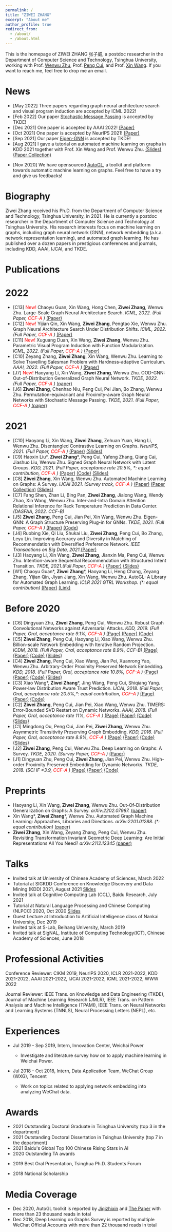 ```yaml
---
permalink: /
title: "ZIWEI ZHANG"
excerpt: "About me"
author_profile: true
redirect_from: 
  - /about/
  - /about.html
---
```


This is the homepage of ZIWEI ZHANG 张子威, a postdoc researcher in the Department of Computer Science and Technology, Tsinghua University, 
working with Prof. [Wenwu Zhu](https://ieeexplore.ieee.org/author/37065056700), Prof. [Peng Cui](http://cuip.thumedialab.com/), and Prof. [Xin Wang](http://mn.cs.tsinghua.edu.cn/xinwang/). If you want to reach me, feel free to drop me an email.

News
=====
* [May 2022] Three papers regarding graph neural architecture search and visual program induction are accepted by ICML 2022! 
* [Feb 2022] Our paper [Stochastic Message Passing](https://zw-zhang.github.io/files/2022_TKDE_SMP.pdf) is accepted by TKDE! 
* [Dec 2021] One paper is accepted by AAAI 2022! [(Paper)](https://zw-zhang.github.io/files/2022_AAAI_HACL.pdf)
* [Oct 2021] One paper is accepted by NeurIPS 2021! [(Paper)](https://zw-zhang.github.io/files/2021_NeurIPS_DGCL.pdf)
* [Sep 2021] Our paper [Eigen-GNN](https://zw-zhang.github.io/files/2021_TKDE_EigenGNN.pdf) is accepted by TKDE! 
* [Aug 2021] I gave a tutorial on automated machine learning on grapha in KDD 2021 together with Prof. Xin Wang and Prof. Wenwu Zhu. [(Slides)](https://zw-zhang.github.io/files/2021_KDD_AutoMLonGraph.pdf) [(Paper Collection)](https://github.com/THUMNLab/awesome-auto-graph-learning)
<!--* [May 2021] I am fortunated to be selected by [Baidu's 2021 Global Top 100 Chinese Rising Stars in AI](https://xueshu.baidu.com/usercenter/index/detail?tab_id=4&id=361)-->
<!--* [Apr 2021] Our survey on [automated machine learning on graphs](http://arxiv.org/abs/2103.00742) has been accepted by IJCAI 2021!-->
* [Nov 2020] We have opensourced [AutoGL](https://mn.cs.tsinghua.edu.cn/AutoGL/), a toolkit and platform towards automatic machine learning on graphs. Feel free to have a try and give us feedbacks!
<!--* [Oct 2020] I gave a tutorial on graph neural network (GNN) and network embedding in NLPCC 2020 together with Prof. Peng Cui. [(Slides)](https://zw-zhang.github.io/files/2020_10_NLPCC.pdf).-->
<!--* [Jan 2018] Welcome to visit [our lab's github account](https://github.com/THUMNLab) for source codes.-->

Biography
=====
Ziwei Zhang received his Ph.D. from the Department of Computer Science and Technology, Tsinghua University, in 2021. 
He is currently a postdoc researcher in the Department of Computer Science and Technology at Tsinghua University. 
His research interests focus on machine learning on graphs, including graph neural network (GNN), network embedding (a.k.a. network representation learning), and automated graph learning. He has published over a dozen papers in prestigious conferences and journals, including KDD, AAAI, IJCAI, and TKDE.

Publications
=====

2022
======
* [C13] <font color='red'> New! </font> Chaoyu Guan, Xin Wang, Hong Chen, **Ziwei Zhang**, Wenwu Zhu. Large-Scale Graph Neural Architecture Search. _ICML, 2022. (Full Paper, <font color='red'> CCF-A </font>)_ [(Paper)](https://zw-zhang.github.io/files/2022_ICML_GAUSS.pdf)
* [C12] <font color='red'> New! </font> Yijian Qin, Xin Wang, **Ziwei Zhang**, Pengtao Xie, Wenwu Zhu. Graph Neural Architecture Search Under Distribution Shifts. _ICML, 2022. (Full Paper, <font color='red'> CCF-A </font>)_ [(Paper)](https://zw-zhang.github.io/files/2022_ICML_GRACES.pdf)
* [C11] <font color='red'> New! </font> Xuguang Duan, Xin Wang, **Ziwei Zhang**, Wenwu Zhu. Parametric Visual Program Induction with Function Modularization. _ICML, 2022. (Full Paper, <font color='red'> CCF-A </font>)_ [(Paper)](https://zw-zhang.github.io/files/2022_ICML_VPI.pdf)
* [C10] Zeyang Zhang, **Ziwei Zhang**, Xin Wang, Wenwu Zhu. Learning to Solve Travelling Salesman Problem with Hardness-adaptive Curriculum. _AAAI, 2022. (Full Paper, <font color='red'> CCF-A </font>)_ [(Paper)](https://zw-zhang.github.io/files/2022_AAAI_HACL.pdf)
* [J7] <font color='red'> New! </font> Haoyang Li, Xin Wang, **Ziwei Zhang**, Wenwu Zhu. OOD-GNN: Out-of-Distribution Generalized Graph Neural Network. _TKDE, 2022. (Full Paper, <font color='red'> CCF-A </font>)_ [(paper)](https://zw-zhang.github.io/files/2022_TKDE_OOD-GNN.pdf)
* [J6] **Ziwei Zhang**, Chenhao Niu, Peng Cui, Pei Jian, Bo Zhang, Wenwu Zhu. Permutation-equivariant and Proximity-aware Graph Neural Networks with Stochastic Message Passing. _TKDE, 2021. (Full Paper, <font color='red'> CCF-A </font>)_ [(paper)](https://zw-zhang.github.io/files/2022_TKDE_SMP.pdf)


2021
======
* [C10] Haoyang Li, Xin Wang, **Ziwei Zhang**, Zehuan Yuan, Hang Li, Wenwu Zhu. Disentangled Contrastive Learning on Graphs. _NeurIPS, 2021. (Full Paper, <font color='red'> CCF-A </font>)_ [(Paper)](https://zw-zhang.github.io/files/2021_NeurIPS_DGCL.pdf) [(Slides)](https://zw-zhang.github.io/files/2021_NeurIPS_DGCL_Slides.pdf)
* [C9] Haoxin Liu\*, **Ziwei Zhang**\*, Peng Cui, Yafeng Zhang, Qiang Cai, Jiashuo Liu, Wenwu Zhu. Signed Graph Neural Network with Latent Groups. _KDD, 2021. (Full Paper, acceptance rate 20.5%, \*: equal contribution, <font color='red'> CCF-A </font>)_ [(Paper)](https://zw-zhang.github.io/files/2021_KDD_GSGNN.pdf) [(Code)](https://github.com/haoxin1998/GS-GNN) [(Slides)](https://zw-zhang.github.io/files/2021_KDD_GSGNN_Slides.pdf)
* [C8] **Ziwei Zhang**, Xin Wang, Wenwu Zhu. Automated Machine Learning on Graphs: A Survey. _IJCAI 2021. (Survey track, <font color='red'> CCF-A </font>)_ [(Paper)](http://arxiv.org/abs/2103.00742) [(Paper Collection)](https://github.com/THUMNLab/awesome-auto-graph-learning) [(Slides)](https://zw-zhang.github.io/files/2021_IJCAI_AutoGL_Slides.pdf)
* [C7] Fang Shen, Zhan Li, Bing Pan, **Ziwei Zhang**, Jialong Wang, Wendy Zhao, Xin Wang, Wenwu Zhu. Inter-and-Intra Domain Attention Relational Inference for Rack Temperature Prediction in Data Center. _(DASFAA, 2022. CCF-B)_
* [J5] **Ziwei Zhang**, Peng Cui, Jian Pei, Xin Wang, Wenwu Zhu. Eigen-GNN: A Graph Structure Preserving Plug-in for GNNs. _TKDE, 2021. (Full Paper, <font color='red'> CCF-A </font>)_ [(Paper)](https://zw-zhang.github.io/files/2021_TKDE_EigenGNN.pdf) [(Code)](https://github.com/ZW-ZHANG/EigenGNN)
* [J4] Ruobing Xie, Qi Liu, Shukai Liu, **Ziwei Zhang**, Peng Cui, Bo Zhang, Leyu Lin. Improving Accuracy and Diversity in Matching of Recommendation with Diversified Preference Network.  _IEEE Transactions on Big Data, 2021._[(Paper)](https://zw-zhang.github.io/files/2021_TBD_GraphDR.pdf)
* [J3] Haoyang Li, Xin Wang, **Ziwei Zhang**, Jianxin Ma, Peng Cui, Wenwu Zhu. Intention-aware Sequential Recommendation with Structured Intent Transition. _TKDE, 2021.(Full Paper, <font color='red'> CCF-A </font>)_ [(Paper)](https://zw-zhang.github.io/files/2021_TKDE_ISRec.pdf) [(Slides)](https://zw-zhang.github.io/files/2021_TKDE_ISRec_Slides.pdf)
* [W1] Chaoyu Guan\*, **Ziwei Zhang**\*, Haoyang Li, Heng Chang, Zeyang Zhang, Yijian Qin, Jiyan Jiang, Xin Wang, Wenwu Zhu. AutoGL: A Library for Automated Graph Learning. _ICLR 2021 GTRL Workshop. (\*: equal contribution)_ [(Paper)](https://openreview.net/pdf?id=0yHwpLeInDn) [(Link)](https://github.com/THUMNLab/AutoGL)

Before 2020
======
* [C6] Dingyuan Zhu, **Ziwei Zhang**, Peng Cui, Wenwu Zhu. Robust Graph Convolutional Networks against Adversarial Attacks. _KDD, 2019. (Full Paper, Oral, acceptance rate 9.1%, <font color='red'> CCF-A </font>)_ [(Page)](https://zw-zhang.github.io/publication/2019-08-Robust-Graph-Convolutional-Networks-Against-Adversarial-Attacks) [(Paper)](https://zw-zhang.github.io/files/2019_KDD_RGCN.pdf)  [(Code)](https://github.com/ZW-ZHANG/RobustGCN)
* [C5] **Ziwei Zhang**, Peng Cui, Haoyang Li, Xiao Wang, Wenwu Zhu. Billion-scale Network Embedding with Iterative Random Projection. _ICDM, 2018. (Full Paper, Oral, acceptance rate 8.9%, CCF-B)_ [(Page)](https://zw-zhang.github.io/publication/2018-08-Billion-scale-Network-Embedding-with-Iterative-Random-Projection) [(Paper)](https://zw-zhang.github.io/files/2018_ICDM_RandNE.pdf)  [(Code)](https://github.com/ZW-ZHANG/RandNE) [(Slides)](https://zw-zhang.github.io/files/2018_ICDM_Slides.pdf)
* [C4] **Ziwei Zhang**, Peng Cui, Xiao Wang, Jian Pei, Xuanrong Yao, Wenwu Zhu. Arbitrary-Order Proximity Preserved Network Embedding. _KDD, 2018. (Full Paper, Oral, acceptance rate 10.8%, <font color='red'> CCF-A </font>)_ [(Page)](https://zw-zhang.github.io/publication/2018-08-Arbitrary-Order-Proximity-Preserved-Network-Embedding) [(Paper)](https://zw-zhang.github.io/files/2018_KDD_AROPE.pdf) [(Code)](https://github.com/ZW-ZHANG/AROPE) [(Slides)](https://zw-zhang.github.io/files/2018_KDD_Slides.pdf)
* [C3] Xiao Wang\*, **Ziwei Zhang**\*, Jing Wang, Peng Cui, Shiqiang Yang. Power-law Distribution Aware Trust Prediction. _IJCAI, 2018. (Full Paper, Oral, acceptance rate 20.5%,\*: equal contribution, <font color='red'> CCF-A </font>)_ [(Page)](https://zw-zhang.github.io/publication/2018-07-Power-law-Distribution-Aware-Trust-Prediction) [(Paper)](https://zw-zhang.github.io/files/2018_IJCAI_Trust.pdf) [(Code)](https://github.com/ZW-ZHANG/Powerlaw_TP)
* [C2] **Ziwei Zhang**, Peng Cui, Jian Pei, Xiao Wang, Wenwu Zhu. TIMERS: Error-Bounded SVD Restart on Dynamic Networks. _AAAI, 2018. (Full Paper, Oral, acceptance rate 11%, <font color='red'> CCF-A </font>)_ [(Page)](https://zw-zhang.github.io/publication/2018-02-TIMERS-Error-Bounded-SVD-Restart-on-Dynamic-Networks) [(Paper)](https://zw-zhang.github.io/files/2018_AAAI_TIMERS.pdf) [(Code)](https://github.com/ZW-ZHANG/TIMERS) [(Slides)](https://zw-zhang.github.io/files/2018_AAAI_TIMERS.pdf)
* [C1] Mingdong Ou, Peng Cui, Jian Pei, **Ziwei Zhang**, Wenwu Zhu. Asymmetric Transitivity Preserving Graph Embedding. _KDD, 2016. (Full Paper, Oral, acceptance rate 8.9%, <font color='red'> CCF-A </font>)_ [(Page)](https://zw-zhang.github.io/publication/2016-08-Asymmetric-Transitivity-Preserving-Graph-Embedding) [(Paper)](https://zw-zhang.github.io/files/2016_KDD_HOPE.pdf) [(Code)](https://github.com/ZW-ZHANG/HOPE) [(Slides)](https://zw-zhang.github.io/files/2016_KDD_Slides.pdf)
* [J2] **Ziwei Zhang**, Peng Cui, Wenwu Zhu. Deep Learning on Graphs: A Survey. _TKDE, 2020. (Survey Paper, <font color='red'> CCF-A </font>)_ [(Paper)](https://zw-zhang.github.io/files/2020_TKDE_Survey.pdf) 
* [J1] Dingyuan Zhu, Peng Cui, **Ziwei Zhang**, Jian Pei, Wenwu Zhu. High-order Proximity Preserved Embedding for Dynamic Networks. _TKDE, 2018. (SCI IF =3.9, <font color='red'> CCF-A </font>)_ [(Page)](https://zw-zhang.github.io/publication/2018-04-High-order-Proximity-Preserved-Embedding-For-Dynamic-Networks) [(Paper)](https://zw-zhang.github.io/files/2018_TKDE_DHPE.pdf) [(Code)](https://github.com/ZW-ZHANG/DHPE)

Preprints
=====
* Haoyang Li, Xin Wang, **Ziwei Zhang**, Wenwu Zhu. Out-Of-Distribution Generalization on Graphs: A Survey. _arXiv:2202.07987._ [(paper)](http://arxiv.org/abs/2202.07987)
* Xin Wang\*, **Ziwei Zhang**\*, Wenwu Zhu. Automated Graph Machine Learning: Approaches, Libraries and Directions.  _arXiv:2201.01288. (\*: equal contribution)_ [(paper)](https://arxiv.org/abs/2201.01288)
* **Ziwei Zhang**, Xin Wang, Zeyang Zhang, Peng Cui, Wenwu Zhu. Revisiting Transformation Invariant Geometric Deep Learning: Are Initial Representations All You Need? _arXiv:2112.12345_ [(paper)](http://arxiv.org/abs/2112.12345)


Talks
=====
* Invited talk at University of Chinese Academy of Sciences, March 2022 
* Tutorial at SIGKDD Conference on Knowledge Discovery and Data Mining (KDD) 2021, August 2021 [Slides](https://zw-zhang.github.io/files/2021_KDD_AutoMLonGraph.pdf)
* Invited talk at Cognitive Computing Lab (CCL), Baidu Research, July 2021
* Tutorial at Natural Language Processing and Chinese Computing (NLPCC) 2020, Oct 2020 [Slides](https://zw-zhang.github.io/files/2020_NLPCC.pdf)
* Guest Lecture at Introduction to Artificial Intelligence class of Nankai University, Dec 2019
* Invited talk at S-Lab, Beihang University, March 2019
* Invited talk at SigNAL, Institute of Computing Technology(ICT), Chinese Academy of Sciences, June 2018


Professional Activities
=====
Conference Reviewer: CIKM 2019, NeurIPS 2020, ICLR 2021-2022, KDD 2021-2022, AAAI 2021-2022, IJCAI 2021-2022, ICML 2021-2022, WWW 2022

Journal Reviewer: IEEE Trans. on Knowledge and Data Engineering (TKDE), Journal of Machine Learning Research (JMLR), IEEE Trans. on Pattern Analysis and Machine Intelligence (TPAMI), IEEE Trans. on Neural Networks and Learning Systems (TNNLS), Neural Processing Letters (NEPL), etc.

Experiences
=====
* Jul 2019 - Sep 2019, Intern, Innovation Center, Weichai Power
  * Investigate and literature survey how on to apply machine learning in Weichai Power.
  
* Jul 2018 - Oct 2018, Intern, Data Application Team, WeChat Group (WXG), Tencent
  * Work on topics related to applying network embedding into analyzing WeChat data. 

Awards
=====
* 2021    Outstanding Doctoral Graduate in Tsinghua University (top 3 in the department)
* 2021    Outstanding Doctoral Dissertation in Tsinghua University (top 7 in the department)
* 2021    Baidu's Global Top 100 Chinese Rising Stars in AI
* 2020    Outstanding TA awards
<!--* 2020    Qidong Scholarship -->
<!--* 2019    Student Travel Award: KDD-->
* 2019    Best Oral Presentation, Tsinghua Ph.D. Students Forum
<!--* 2018    Student Travel Awards: AAAI, ICDM-->
* 2018    National Scholarship

Media Coverage
=====
* Dec 2020, AutoGL toolkit is reported by [Jiqizhixin](https://www.jiqizhixin.com/articles/2020-12-21-3) and [The Paper](https://www.thepaper.cn/newsDetail_forward_10506038) with more than 23 thousand reads in total
* Dec 2018, Deep Learning on Graphs Survey is reported by multiple WeChat Official Accounts with more than 22 thousand reads in total